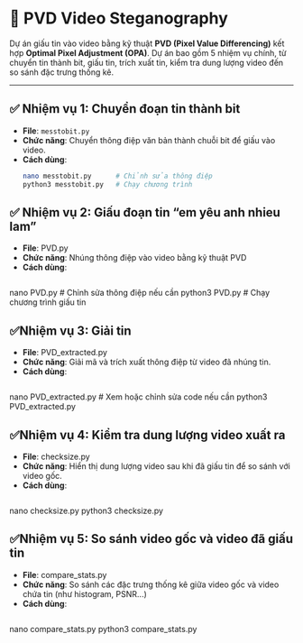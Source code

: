 # 🎥 PVD Video Steganography

Dự án giấu tin vào video bằng kỹ thuật **PVD (Pixel Value Differencing)** kết hợp **Optimal Pixel Adjustment (OPA)**. Dự án bao gồm 5 nhiệm vụ chính, từ chuyển tin thành bit, giấu tin, trích xuất tin, kiểm tra dung lượng video đến so sánh đặc trưng thống kê.

---

## ✅ Nhiệm vụ 1: Chuyển đoạn tin thành bit

- **File**: `messtobit.py`
- **Chức năng**: Chuyển thông điệp văn bản thành chuỗi bit để giấu vào video.
- **Cách dùng**:
  ```bash
  nano messtobit.py      # Chỉnh sửa thông điệp
  python3 messtobit.py   # Chạy chương trình

## ✅ Nhiệm vụ 2: Giấu đoạn tin “em yêu anh nhieu lam”

- **File**: PVD.py
- **Chức năng**: Nhúng thông điệp vào video bằng kỹ thuật PVD
- **Cách dùng**:
  ```bash
nano PVD.py            # Chỉnh sửa thông điệp nếu cần
python3 PVD.py         # Chạy chương trình giấu tin

  ## ✅Nhiệm vụ 3: Giải tin

- **File**: PVD_extracted.py
- **Chức năng**: Giải mã và trích xuất thông điệp từ video đã nhúng tin.
- **Cách dùng**:
  ```bash
nano PVD_extracted.py  # Xem hoặc chỉnh sửa code nếu cần
python3 PVD_extracted.py

  ## ✅Nhiệm vụ 4: Kiểm tra dung lượng video xuất ra


- **File**: checksize.py
- **Chức năng**: Hiển thị dung lượng video sau khi đã giấu tin để so sánh với video gốc.
- **Cách dùng**:
  ```bash
nano checksize.py
python3 checksize.py

  ## ✅Nhiệm vụ 5: So sánh video gốc và video đã giấu tin


- **File**: compare_stats.py
- **Chức năng**:  So sánh các đặc trưng thống kê giữa video gốc và video chứa tin (như histogram, PSNR...)
- **Cách dùng**:
  ```bash
nano compare_stats.py
python3 compare_stats.py
